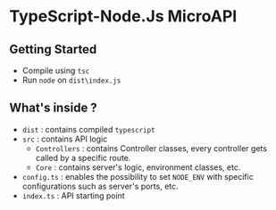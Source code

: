# TypeScript-Node.Js MicroAPI

## Getting Started 
- Compile using `tsc`
- Run `node` on `dist\index.js`

## What's inside ?
- `dist` : contains compiled `typescript`
- `src` : contains API logic
    - `Controllers` : contains Controller classes, every controller gets called by a specific route.
    - `Core` : contains server's logic, environment classes, etc.
- `config.ts` : enables the possibility to set `NODE_ENV` with specific configurations such as server's ports, etc.
- `index.ts` : API starting point